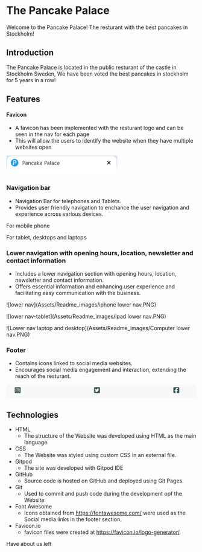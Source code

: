 # The Pancake Palace

Welcome to the Pancake Palace! The resturant with the best pancakes in Stockholm!

## Introduction

The Pancake Palace is located in the public resturant of the castle in Stockholm Sweden, We have been voted the best pancakes in stockholm for 5 years in a row!

## Features

#### Favicon
* A favicon has been implemented with the resturant logo and can be seen in the nav for each page
* This will allow the users to identify the website when they have multiple websites open

![Readme_images](Assets/Readme_images/Faviconreadme.png)

### Navigation bar

* Navigation Bar for telephones and Tablets.
* Provides user friendly navigation to enchance the user navigation and experience across various devices.

For mobile phone

For tablet, desktops and laptops


### Lower navigation with opening hours, location, newsletter and contact information

* Includes a lower navigation section with opening hours, location, newsletter and contact information.
* Offers essential information and enhancing user experience and facilitating easy communication with the business.

![lower nav](Assets/Readme_images/iphone lower nav.PNG)

![lower nav-tablet](Assets/Readme_images/ipad lower nav.PNG)

![Lower nav laptop and desktop](Assets/Readme_images/Computer lower nav.PNG)


### Footer
* Contains icons linked to social media websites.
* Encourages social media engagement and interaction, extending the reach of the resturant.

![Socials bar](Assets/Readme_images/social.PNG)



## Technologies

* HTML
    * The structure of the Website was developed using HTML as the main language.
* CSS
    * The Website was styled using custom CSS in an external file.
* Gitpod
    * The site was developed with Gitpod IDE
* GitHub
    * Source code is hosted on GitHub and deployed using Git Pages.
* Git 
    * Used to commit and push code during the development opf the Website
* Font Awesome
    * Icons obtained from https://fontawesome.com/ were used as the Social media links in the footer section. 
* Favicon.io
    * favicon files were created at https://favicon.io/logo-generator/


Have about us left